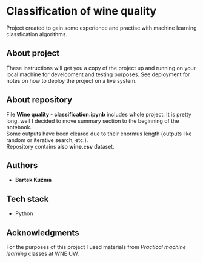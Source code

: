 # Classification of wine quality

Project created to gain some experience and practise with machine learning classfication algorithms.

## About project

These instructions will get you a copy of the project up and running on your local machine for development and testing purposes. See deployment for notes on how to deploy the project on a live system.

## About repository

File <b>Wine quality - classification.ipynb</b> includes whole project. It is pretty long, well I decided to move summary section to the beginning of the notebook.  
Some outputs have been cleared due to their enormus length (outputs like random or iterative search, etc.).  
Repository contains also <b>wine.csv</b> dataset.

## Authors

* **Bartek Kuźma** 

## Tech stack

* Python

## Acknowledgments

For the purposes of this project I used materials from <i>Practical machine learning</i> classes at WNE UW.
